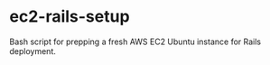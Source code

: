 ec2-rails-setup
===============

Bash script for prepping a fresh AWS EC2 Ubuntu instance for Rails deployment.